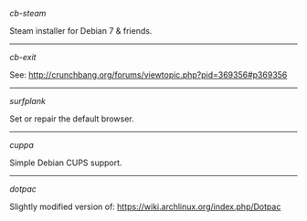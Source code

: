 *cb-steam*

Steam installer for Debian 7 & friends.

----

*cb-exit*

See: http://crunchbang.org/forums/viewtopic.php?pid=369356#p369356

----

*surfplank*

Set or repair the default browser.

----

*cuppa*

Simple Debian CUPS support.

----

*dotpac*

Slightly modified version of: https://wiki.archlinux.org/index.php/Dotpac

